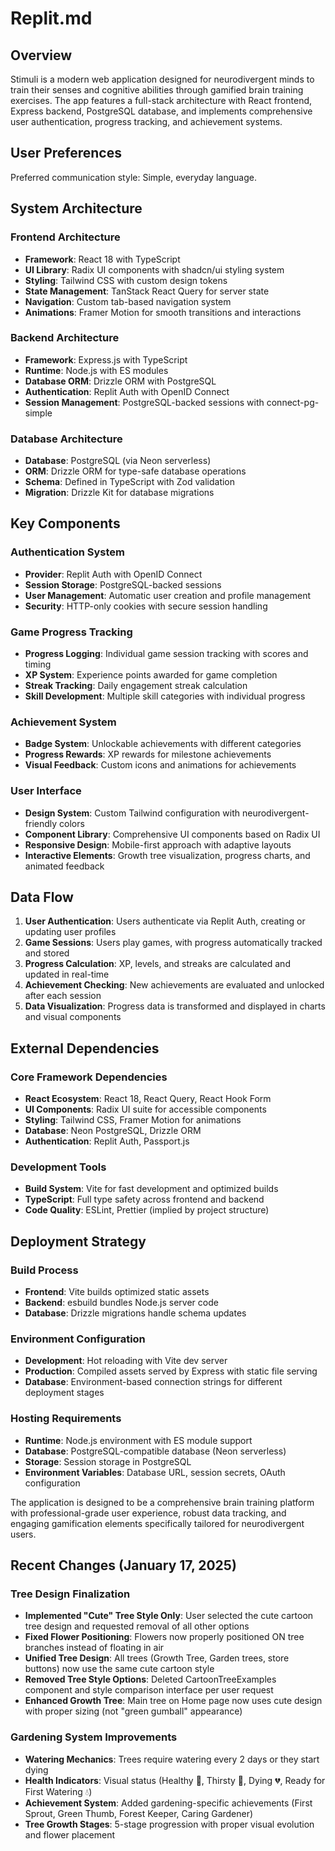 # Replit.md

## Overview

Stimuli is a modern web application designed for neurodivergent minds to train their senses and cognitive abilities through gamified brain training exercises. The app features a full-stack architecture with React frontend, Express backend, PostgreSQL database, and implements comprehensive user authentication, progress tracking, and achievement systems.

## User Preferences

Preferred communication style: Simple, everyday language.

## System Architecture

### Frontend Architecture
- **Framework**: React 18 with TypeScript
- **UI Library**: Radix UI components with shadcn/ui styling system
- **Styling**: Tailwind CSS with custom design tokens
- **State Management**: TanStack React Query for server state
- **Navigation**: Custom tab-based navigation system
- **Animations**: Framer Motion for smooth transitions and interactions

### Backend Architecture
- **Framework**: Express.js with TypeScript
- **Runtime**: Node.js with ES modules
- **Database ORM**: Drizzle ORM with PostgreSQL
- **Authentication**: Replit Auth with OpenID Connect
- **Session Management**: PostgreSQL-backed sessions with connect-pg-simple

### Database Architecture
- **Database**: PostgreSQL (via Neon serverless)
- **ORM**: Drizzle ORM for type-safe database operations
- **Schema**: Defined in TypeScript with Zod validation
- **Migration**: Drizzle Kit for database migrations

## Key Components

### Authentication System
- **Provider**: Replit Auth with OpenID Connect
- **Session Storage**: PostgreSQL-backed sessions
- **User Management**: Automatic user creation and profile management
- **Security**: HTTP-only cookies with secure session handling

### Game Progress Tracking
- **Progress Logging**: Individual game session tracking with scores and timing
- **XP System**: Experience points awarded for game completion
- **Streak Tracking**: Daily engagement streak calculation
- **Skill Development**: Multiple skill categories with individual progress

### Achievement System
- **Badge System**: Unlockable achievements with different categories
- **Progress Rewards**: XP rewards for milestone achievements
- **Visual Feedback**: Custom icons and animations for achievements

### User Interface
- **Design System**: Custom Tailwind configuration with neurodivergent-friendly colors
- **Component Library**: Comprehensive UI components based on Radix UI
- **Responsive Design**: Mobile-first approach with adaptive layouts
- **Interactive Elements**: Growth tree visualization, progress charts, and animated feedback

## Data Flow

1. **User Authentication**: Users authenticate via Replit Auth, creating or updating user profiles
2. **Game Sessions**: Users play games, with progress automatically tracked and stored
3. **Progress Calculation**: XP, levels, and streaks are calculated and updated in real-time
4. **Achievement Checking**: New achievements are evaluated and unlocked after each session
5. **Data Visualization**: Progress data is transformed and displayed in charts and visual components

## External Dependencies

### Core Framework Dependencies
- **React Ecosystem**: React 18, React Query, React Hook Form
- **UI Components**: Radix UI suite for accessible components
- **Styling**: Tailwind CSS, Framer Motion for animations
- **Database**: Neon PostgreSQL, Drizzle ORM
- **Authentication**: Replit Auth, Passport.js

### Development Tools
- **Build System**: Vite for fast development and optimized builds
- **TypeScript**: Full type safety across frontend and backend
- **Code Quality**: ESLint, Prettier (implied by project structure)

## Deployment Strategy

### Build Process
- **Frontend**: Vite builds optimized static assets
- **Backend**: esbuild bundles Node.js server code
- **Database**: Drizzle migrations handle schema updates

### Environment Configuration
- **Development**: Hot reloading with Vite dev server
- **Production**: Compiled assets served by Express with static file serving
- **Database**: Environment-based connection strings for different deployment stages

### Hosting Requirements
- **Runtime**: Node.js environment with ES module support
- **Database**: PostgreSQL-compatible database (Neon serverless)
- **Storage**: Session storage in PostgreSQL
- **Environment Variables**: Database URL, session secrets, OAuth configuration

The application is designed to be a comprehensive brain training platform with professional-grade user experience, robust data tracking, and engaging gamification elements specifically tailored for neurodivergent users.

## Recent Changes (January 17, 2025)

### Tree Design Finalization
- **Implemented "Cute" Tree Style Only**: User selected the cute cartoon tree design and requested removal of all other options
- **Fixed Flower Positioning**: Flowers now properly positioned ON tree branches instead of floating in air
- **Unified Tree Design**: All trees (Growth Tree, Garden trees, store buttons) now use the same cute cartoon style
- **Removed Tree Style Options**: Deleted CartoonTreeExamples component and style comparison interface per user request
- **Enhanced Growth Tree**: Main tree on Home page now uses cute design with proper sizing (not "green gumball" appearance)

### Gardening System Improvements  
- **Watering Mechanics**: Trees require watering every 2 days or they start dying
- **Health Indicators**: Visual status (Healthy 💚, Thirsty 💛, Dying 💔, Ready for First Watering 💧)
- **Achievement System**: Added gardening-specific achievements (First Sprout, Green Thumb, Forest Keeper, Caring Gardener)
- **Tree Growth Stages**: 5-stage progression with proper visual evolution and flower placement